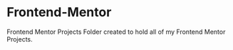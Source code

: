 # Frontend-Mentor
Frontend Mentor Projects
Folder created to hold all of my Frontend Mentor Projects.
